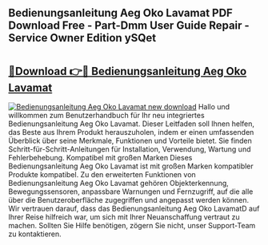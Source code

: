 ## Bedienungsanleitung Aeg Oko Lavamat PDF Download Free - Part-Dmm User Guide Repair - Service Owner Edition ySQet

# <h2><a href="http://df3gik1.blite.top/?on=Bedienungsanleitung+Aeg+Oko+Lavamat">🔗Download 👉🔴 Bedienungsanleitung Aeg Oko Lavamat</a></h2>

[![Bedienungsanleitung Aeg Oko Lavamat new download](https://i.imgur.com/lujVjoI.png)](http://df3gik1.blite.top/?on=Bedienungsanleitung+Aeg+Oko+Lavamat)
Hallo und willkommen zum Benutzerhandbuch für Ihr neu integriertes Bedienungsanleitung Aeg Oko Lavamat. Dieser Leitfaden soll Ihnen helfen, das Beste aus Ihrem Produkt herauszuholen, indem er einen umfassenden Überblick über seine Merkmale, Funktionen und Vorteile bietet. Sie finden Schritt-für-Schritt-Anleitungen für Installation, Verwendung, Wartung und Fehlerbehebung. Kompatibel mit großen Marken Dieses Bedienungsanleitung Aeg Oko Lavamat ist mit großen Marken kompatibler Produkte kompatibel. Zu den erweiterten Funktionen von Bedienungsanleitung Aeg Oko Lavamat gehören Objekterkennung, Bewegungssensoren, anpassbare Warnungen und Fernzugriff, auf die alle über die Benutzeroberfläche zugegriffen und angepasst werden können. Wir vertrauen darauf, dass das Bedienungsanleitung Aeg Oko LavamatD auf Ihrer Reise hilfreich war, um sich mit Ihrer Neuanschaffung vertraut zu machen. Sollten Sie Hilfe benötigen, zögern Sie nicht, unser Support-Team zu kontaktieren.
